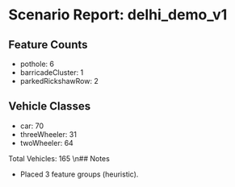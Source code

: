 # Scenario Report: delhi_demo_v1

## Feature Counts
- pothole: 6
- barricadeCluster: 1
- parkedRickshawRow: 2

## Vehicle Classes
- car: 70
- threeWheeler: 31
- twoWheeler: 64

Total Vehicles: 165
\n## Notes
- Placed 3 feature groups (heuristic).

